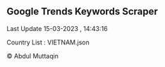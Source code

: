 

## Google Trends Keywords Scraper 
 
Last Update 15-03-2023 , 14:43:16

Country List :
VIETNAM.json



© Abdul Muttaqin 
